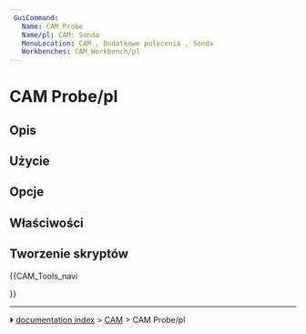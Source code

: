 ```yaml
---
 GuiCommand:
   Name: CAM Probe
   Name/pl: CAM: Sonda
   MenuLocation: CAM , Dodatkowe polecenia , Sonda
   Workbenches: CAM_Workbench/pl
---
```


# CAM Probe/pl



## Opis



## Użycie



## Opcje



## Właściwości



## Tworzenie skryptów 





{{CAM_Tools_navi

}}



---
⏵ [documentation index](../README.md) > [CAM](CAM_Workbench.md) > CAM Probe/pl
